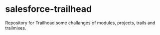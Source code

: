 # salesforce-trailhead
Repository for Trailhead some challanges of modules, projects, trails and trailmixes.
